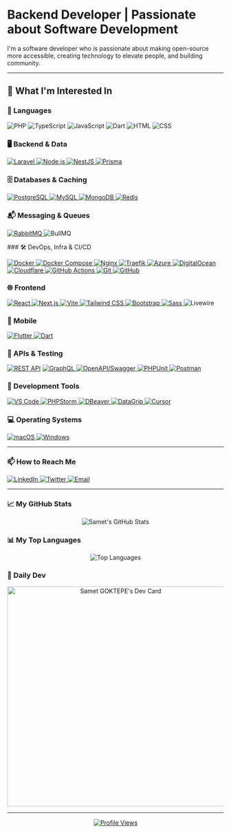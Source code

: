 # Backend Developer | Passionate about Software Development

I'm a software developer who is passionate about making open-source more accessible, creating technology to elevate people, and building community.

---

## 👀 What I'm Interested In

### 🧠 Languages
<p align="left">
  <img src="https://img.shields.io/badge/PHP-777BB4?logo=php&logoColor=white" alt="PHP" />
  <img src="https://img.shields.io/badge/TypeScript-3178C6?logo=typescript&logoColor=white" alt="TypeScript" />
  <img src="https://img.shields.io/badge/JavaScript-F7DF1E?logo=javascript&logoColor=black" alt="JavaScript" /> 
  <img src="https://img.shields.io/badge/Dart-0175C2?logo=dart&logoColor=white" alt="Dart" /> 
  <img src="https://img.shields.io/badge/HTML5-E34F26?logo=html5&logoColor=white" alt="HTML" /> 
  <img src="https://img.shields.io/badge/CSS3-1572B6?logo=css3&logoColor=white" alt="CSS" /> 
</p>

### 🖥️ Backend & Data
<p align="left">
  <a href="https://laravel.com">
    <img src="https://img.shields.io/badge/Laravel-FF2D20?logo=laravel&logoColor=white" alt="Laravel" />
  </a>
  <a href="https://nodejs.org">
    <img src="https://img.shields.io/badge/Node.js-339933?logo=node.js&logoColor=white" alt="Node.js" />
  </a>
  <a href="https://nestjs.com">
    <img src="https://img.shields.io/badge/NestJS-E0234E?logo=nestjs&logoColor=white" alt="NestJS" />
  </a>
  <a href="https://www.prisma.io">
    <img src="https://img.shields.io/badge/Prisma-2D3748?logo=prisma&logoColor=white" alt="Prisma" />
  </a>
</p>

### 🗄️ Databases & Caching
<p align="left">
  <a href="https://www.postgresql.org">
    <img src="https://img.shields.io/badge/PostgreSQL-336791?logo=postgresql&logoColor=white" alt="PostgreSQL" />
  </a>
  <a href="https://www.mysql.com">
    <img src="https://img.shields.io/badge/MySQL-4479A1?logo=mysql&logoColor=white" alt="MySQL" />
  </a>
  <a href="https://www.mongodb.com">
    <img src="https://img.shields.io/badge/MongoDB-47A248?logo=mongodb&logoColor=white" alt="MongoDB" />
  </a>
  <a href="https://redis.io">
    <img src="https://img.shields.io/badge/Redis-DC382D?logo=redis&logoColor=white" alt="Redis" />
  </a>
</p>

### 📬 Messaging & Queues
<p align="left">
  <a href="https://www.rabbitmq.com">
    <img src="https://img.shields.io/badge/RabbitMQ-FF6600?logo=rabbitmq&logoColor=white" alt="RabbitMQ" />
  </a>
  <img src="https://img.shields.io/badge/BullMQ-000000" alt="BullMQ" />
</p>

### 🛠️ DevOps, Infra & CI/CD
<p align="left">
  <a href="https://www.docker.com">
    <img src="https://img.shields.io/badge/Docker-2496ED?logo=docker&logoColor=white" alt="Docker" />
  </a>
  <a href="https://docs.docker.com/compose/">
    <img src="https://img.shields.io/badge/Docker_Compose-384d54?logo=docker&logoColor=white" alt="Docker Compose" />
  </a>
  <a href="https://nginx.org">
    <img src="https://img.shields.io/badge/Nginx-269539?logo=nginx&logoColor=white" alt="Nginx" />
  </a>
  <a href="https://traefik.io/traefik/">
    <img src="https://img.shields.io/badge/Traefik-24A1C1?logo=traefikproxy&logoColor=white" alt="Traefik" />
  </a>
  <a href="https://azure.microsoft.com">
    <img src="https://img.shields.io/badge/Microsoft_Azure-0078D4?logo=microsoft-azure&logoColor=white" alt="Azure" />
  </a>
  <a href="https://www.digitalocean.com">
    <img src="https://img.shields.io/badge/DigitalOcean-0080FF?logo=digitalocean&logoColor=white" alt="DigitalOcean" />
  </a>
  <a href="https://www.cloudflare.com">
    <img src="https://img.shields.io/badge/Cloudflare-F38020?logo=cloudflare&logoColor=white" alt="Cloudflare" />
  </a>
  <a href="https://github.com/features/actions">
    <img src="https://img.shields.io/badge/GitHub_Actions-2088FF?logo=github-actions&logoColor=white" alt="GitHub Actions" />
  </a>
  <a href="https://git-scm.com">
    <img src="https://img.shields.io/badge/Git-F05032?logo=git&logoColor=white" alt="Git" />
  </a>
  <a href="https://github.com">
    <img src="https://img.shields.io/badge/GitHub-181717?logo=github&logoColor=white" alt="GitHub" />
  </a>
</p>

### 🌐 Frontend
<p align="left">
  <a href="https://reactjs.org">
    <img src="https://img.shields.io/badge/React-61DAFB?logo=react&logoColor=white" alt="React" />
  </a>
  <a href="https://nextjs.org">
    <img src="https://img.shields.io/badge/Next.js-000000?logo=next.js&logoColor=white" alt="Next.js" />
  </a>
  <a href="https://vitejs.dev">
    <img src="https://img.shields.io/badge/Vite-646CFF?logo=vite&logoColor=white" alt="Vite" />
  </a>
  <a href="https://tailwindcss.com">
    <img src="https://img.shields.io/badge/Tailwind_CSS-38B2AC?logo=tailwind-css&logoColor=white" alt="Tailwind CSS" />
  </a>
  <a href="https://getbootstrap.com">
    <img src="https://img.shields.io/badge/Bootstrap-7952B3?logo=bootstrap&logoColor=white" alt="Bootstrap" />
  </a>
  <a href="https://sass-lang.com">
    <img src="https://img.shields.io/badge/Sass-CC6699?logo=sass&logoColor=white" alt="Sass" />
  </a>
  <img src="https://img.shields.io/badge/Livewire_3-ef3b2d" alt="Livewire" />
</p>

### 📱 Mobile
<p align="left">
  <a href="https://flutter.dev">
    <img src="https://img.shields.io/badge/Flutter-02569B?logo=flutter&logoColor=white" alt="Flutter" />
  </a>
  <a href="https://dart.dev">
    <img src="https://img.shields.io/badge/Dart-0175C2?logo=dart&logoColor=white" alt="Dart" />
  </a>
</p>


### 🔗 APIs & Testing
<p align="left">
  <a href="https://restfulapi.net">
    <img src="https://img.shields.io/badge/REST_API-000000?logo=openapiinitiative&logoColor=white" alt="REST API" /></a>
  <a href="https://graphql.org">
    <img src="https://img.shields.io/badge/GraphQL-E10098?logo=graphql&logoColor=white" alt="GraphQL" />
  </a>
  <a href="https://swagger.io">
    <img src="https://img.shields.io/badge/OpenAPI%2FSwagger-6BA539?logo=openapiinitiative&logoColor=white" alt="OpenAPI/Swagger" />
  </a>
  <a href="https://phpunit.de">
    <img src="https://img.shields.io/badge/PHPUnit-4856A3?logo=phpunit&logoColor=white" alt="PHPUnit" />
  </a>
  <a href="https://www.postman.com">
    <img src="https://img.shields.io/badge/Postman-FF6C37?logo=postman&logoColor=white" alt="Postman" />
  </a>
</p>


### 🧰 Development Tools
<p align="left">
  <a href="https://code.visualstudio.com">
    <img src="https://img.shields.io/badge/VS_Code-007ACC?logo=visual-studio-code&logoColor=white" alt="VS Code" />
  </a>
  <a href="https://www.jetbrains.com/phpstorm">
    <img src="https://img.shields.io/badge/PHPStorm-000000?logo=phpstorm&logoColor=white" alt="PHPStorm" />
  </a>
  <a href="https://dbeaver.io">
    <img src="https://img.shields.io/badge/DBeaver-372923?logo=dbeaver&logoColor=white" alt="DBeaver" />
  </a>
  <a href="https://www.jetbrains.com/datagrip/">
    <img src="https://img.shields.io/badge/DataGrip-000000?logo=datagrip&logoColor=white" alt="DataGrip" />
  </a>
  <a href="https://cursor.com">
    <img src="https://img.shields.io/badge/Cursor-4E6BFE?logo=cursor&logoColor=white" alt="Cursor" />
  </a>


### 💻 Operating Systems
<p align="left">
  <a href="https://www.apple.com/macos">
    <img src="https://img.shields.io/badge/macOS-000000?logo=apple&logoColor=white" alt="macOS" />
  </a>
  <a href="https://www.microsoft.com/windows">
    <img src="https://img.shields.io/badge/Windows-0078D6?logo=windows&logoColor=white" alt="Windows" />
  </a>
</p>

---

### 📫 How to Reach Me

<p align="left">
  <a href="https://www.linkedin.com/in/sametgoktepe/">
    <img src="https://img.shields.io/badge/LinkedIn-0077B5?logo=linkedin&logoColor=white" alt="LinkedIn" />
  </a>
  <a href="https://x.com/samet74goktepe">
    <img src="https://img.shields.io/badge/Twitter-1DA1F2?logo=twitter&logoColor=white" alt="Twitter" />
  </a>
  <a href="mailto:sametgoktepe74@gmail.com">
    <img src="https://img.shields.io/badge/Email-D14836?logo=gmail&logoColor=white" alt="Email" />
  </a>
</p>

---

### 📈 My GitHub Stats

<div align="center">
  <img src="https://github-readme-stats.vercel.app/api?username=sametgoktepe&show_icons=true&theme=radical&hide_border=true&include_all_commits=true&count_private=true" alt="Samet's GitHub Stats" />
</div>

### 📊 My Top Languages
<div align="center">
  <img src="https://github-readme-stats.vercel.app/api/top-langs/?username=sametgoktepe&layout=compact&theme=radical&hide_border=true" alt="Top Languages" />
</div>

### 📰 Daily Dev
<div align="center">
  <a href="https://app.daily.dev/sametgoktepe"><img src="https://api.daily.dev/devcards/v2/5NziQ5ts7ILfMDDL5H2OI.png?type=wide&r=vm6" width="512" alt="Samet GOKTEPE's Dev Card"/></a>
</div>

---

<div align="center">
  <a href="https://visitcount.itsvg.in">
    <img src="https://visitcount.itsvg.in/api?id=SametGoktepe&label=Profile%20Views&color=0&icon=0&pretty=false" alt="Profile Views" />
  </a>
</div>
